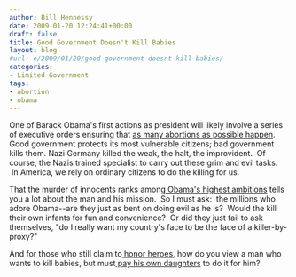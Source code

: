 ```yaml
---
author: Bill Hennessy
date: 2009-01-20 12:24:41+00:00
draft: false
title: Good Government Doesn't Kill Babies
layout: blog
#url: e/2009/01/20/good-government-doesnt-kill-babies/
categories:
- Limited Government
tags:
- abortion
- obama
---
```


One of Barack Obama's first actions as president will likely involve a series of executive orders ensuring that [as many abortions as possible happen](https://www.cnn.com/2009/POLITICS/01/19/obama.abortion/index.html). Good government protects its most vulnerable citizens; bad government kills them. Nazi Germany killed the weak, the halt, the improvident.  Of course, the Nazis trained specialist to carry out these grim and evil tasks.  In America, we rely on ordinary citizens to do the killing for us. 

That the murder of innocents ranks among[ Obama's highest ambitions](https://hotair.com/archives/2009/01/19/romney-this-is-not-the-barack-obama-we-thought-we-knew/) tells you a lot about the man and his mission.  So I must ask:  the millions who adore Obama--are they just as bent on doing evil as he is?  Would the kill their own infants for fun and convenience?  Or did they just fail to ask themselves, "do I really want my country's face to be the face of a killer-by-proxy?"

And for those who still claim to[ honor heroes](https://www.slate.com/id/2209136/?from=rss), how do you view a man who wants to kill babies, but must[ pay his own daughters](https://www.cbn.com/cbnnews/348569.aspx) to do it for him?

